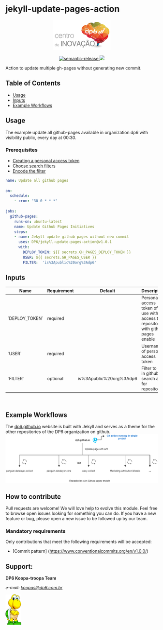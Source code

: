 # jekyll-update-pages-action

<div align="center">
<img src="https://raw.githubusercontent.com/DP6/templates-centro-de-inovacoes/main/public/images/centro_de_inovacao_dp6.png" height="100px" />

</div>
<p align="center">
  <a href="#badge">
    <img alt="semantic-release" src="https://img.shields.io/badge/%20%20%F0%9F%93%A6%F0%9F%9A%80-semantic--release-e10079.svg">
  </a>
  <a href="https://www.codacy.com/gh/DP6/jekyll-update-pages-action/dashboard?utm_source=github.com&amp;utm_medium=referral&amp;utm_content=DP6/penguin-datalayer-core&amp;utm_campaign=Badge_Grade">
    <img src="https://app.codacy.com/project/badge/Grade/ac10d2fd82a0471889b151b14e560f20"/>
  </a>
</p>

Action to update multiple gh-pages without generating new commit.
## Table of Contents

* [Usage](#usage)
* [Inputs](#inputs)
* [Example Workflows](#example-workflows)

## Usage
The example update all github-pages available in organization dp6 with visibility public, every day at 00:30.

### Prerequisites
* [Creating a personal access token](https://docs.github.com/en/github/authenticating-to-github/creating-a-personal-access-token) 
* [Choose search filters](https://docs.github.com/en/rest/reference/search#search-repositories)
* [Encode the filter](https://www.url-encode-decode.com/)

```yaml
name: Update all github pages

on:
  schedule:
    - cron: "30 0 * * *"

jobs:
  github-pages:
    runs-on: ubuntu-latest
    name: Update Github Pages Initiatives
    steps:
    - name: Jekyll update github pages without new commit
      uses: DP6/jekyll-update-pages-action@v1.0.1
      with:
        DEPLOY_TOKEN: ${{ secrets.GH_PAGES_DEPLOY_TOKEN }}
        USER: ${{ secrets.GH_PAGES_USER }}
        FILTER:  'is%3Apublic%20org%3Adp6'
```

## Inputs

<table>
  <thead>
    <tr>
      <th>Name</th>
      <th>Requirement</th>
      <th>Default</th>
      <th>Description</th>
    </tr>
  </thead>
  <tbody>
    <tr>
      <td>`DEPLOY_TOKEN`</td>
      <td>required</td>
      <td></td>
      <td>
       Personal access token of use with access to repositories with github pages enable
      </td>
    </tr>
    <tr>
      <td>`USER`</td>
      <td>required</td>
      <td></td>
      <td>Username of personal access token</td>
    </tr>
    <tr>
      <td>`FILTER`</td>
      <td> optional</td>
      <td>is%3Apublic%20org%3Adp6</td>
      <td>
       Filter to use in github search api for repositories
      </td>
    </tr>
  </tbody>
</table>
<br/>

## Example Workflows
The [dp6.github.io](https://dp6.github.io?utm_medium=README&utm_source=github&utm_campaign=gitacion) website is built with Jekyll and serves as a theme for the other repositories of the DP6 organization on github.
<img alt="Architecture dp6.github.io" src="https://github.com/DP6/templates-centro-de-inovacoes/raw/main/public/images/dp6-gh-pages-architecture.png"></img>

## How to contribute

Pull requests are welcome! We will love help to evolve this module. Feel free to browse open issues looking for something you can do. If you have a new feature or bug, please open a new issue to be followed up by our team.

### Mandatory requirements

Only contributions that meet the following requirements will be accepted:

- [Commit pattern] (https://www.conventionalcommits.org/en/v1.0.0/)

## Support:

**DP6 Koopa-troopa Team**

_e-mail: <koopas@dp6.com.br>_

<img src="https://raw.githubusercontent.com/DP6/templates-centro-de-inovacoes/main/public/images/koopa.png" height="100" />
